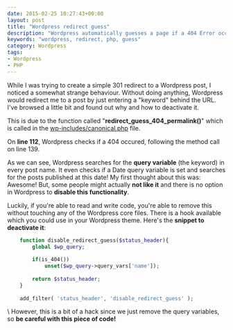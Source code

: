 ```yaml
---
date: 2015-02-25 10:27:43+00:00
layout: post
title: "Wordpress redirect guess"
description: "Wordpress automatically guesses a page if a 404 Error occurs. Here's how it works."
keywords: "wordpress, redirect, php, guess"
category: Wordpress
tags:
- Wordpress
- PHP
---
```


While I was trying to create a simple 301 redirect to a Wordpress post, I noticed a somewhat strange behaviour. Without doing anything, Wordpress would redirect me to a post by just entering a "keyword" behind the URL. I've browsed a little bit and found out why and how to deactivate it.

This is due to the function called "**redirect_guess_404_permalink()**" which is called in the [wp-includes/canonical.php](https://core.trac.wordpress.org/browser/tags/4.0/src/wp-includes/canonical.php) file.

On **line 112**, Wordpress checks if a 404 occured, following the method call on line 139.    

As we can see, Wordpress searches for the **query variable** (the keyword) in every post name. It even checks if a Date query variable is set and searches for the posts published at this date! My first thought about this was: Awesome! But, some people might actually **not like it** and there is no option in Wordpress to **disable this functionality**.

Luckily, if you're able to read and write code, you're able to remove this without touching any of the Wordpress core files. There is a hook available which you could use in your Wordpress theme. Here's the **snippet to deactivate it**:

~~~php
    function disable_redirect_guess($status_header){
        global $wp_query;
    
        if(is_404())
            unset($wp_query->query_vars['name']);
    
        return $status_header;
    }
    
    add_filter( 'status_header', 'disable_redirect_guess' );
~~~
  \\
However, this is a bit of a hack since we just remove the query variables, so **be careful with this piece of code!**
